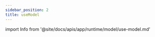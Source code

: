 ```yaml
---
sidebar_position: 2
title: useModel
---
```


import Info from '@site/docs/apis/app/runtime/model/use-model.md'

<Info />
